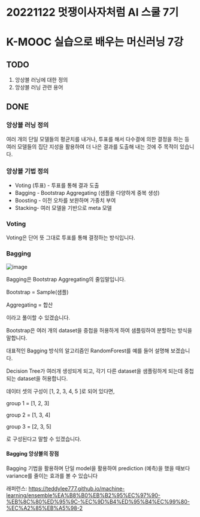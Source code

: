 # 20221122 멋쟁이사자처럼 AI 스쿨 7기
# K-MOOC 실습으로 배우는 머신러닝 7강

## TODO
1. 앙상블 러닝에 대한 정의
2. 앙상블 러닝 관련 용어

## DONE

### 앙상블 러닝 정의
여러 개의 단일 모델들의 평균치를 내거나, 투표를 해서 다수결에 의한 결정을 하는 등 여러 모델들의 집단 지성을 활용하여 더 나은 결과를 도출해 내는 것에 주 목적이 있습니다.

### 앙상블 기법 정의
* Voting (투표) - 투표를 통해 결과 도출
* Bagging - Bootstrap Aggregating (샘플을 다양하게 중복 생성)
* Boosting - 이전 오차를 보완하며 가중치 부여
* Stacking- 여러 모델을 기반으로 meta 모델

### Voting
Voting은 단어 뜻 그대로 투표를 통해 결정하는 방식입니다.

### Bagging
![image](https://user-images.githubusercontent.com/88615790/203268107-8cfa3e8b-c7d7-4ffe-bfe9-5f9468ecd92b.png)

Bagging은 Bootstrap Aggregating의 줄임말입니다.

Bootstrap = Sample(샘플)

Aggregating = 합산

이라고 풀이할 수 있겠습니다.

Bootstrap은 여러 개의 dataset을 중첩을 허용하게 하여 샘플링하여 분할하는 방식을 말합니다.

대표적인 Bagging 방식의 알고리즘인 RandomForest를 예를 들어 설명해 보겠습니다.

Decision Tree가 여러개 생성되게 되고, 각기 다른 dataset을 샘플링하게 되는데 중첩되는 dataset을 허용합니다.

데이터 셋의 구성이 [1, 2, 3, 4, 5 ]로 되어 있다면,

group 1 = [1, 2, 3]

group 2 = [1, 3, 4]

group 3 = [2, 3, 5]

로 구성된다고 말할 수 있겠습니다.

#### Bagging 앙상블의 장점
Bagging 기법을 활용하며 단일 model을 활용하여 prediction (예측)을 했을 때보다 variance를 줄이는 효과를 볼 수 있습니다

래퍼런스:
https://teddylee777.github.io/machine-learning/ensemble%EA%B8%B0%EB%B2%95%EC%97%90-%EB%8C%80%ED%95%9C-%EC%9D%B4%ED%95%B4%EC%99%80-%EC%A2%85%EB%A5%98-2
